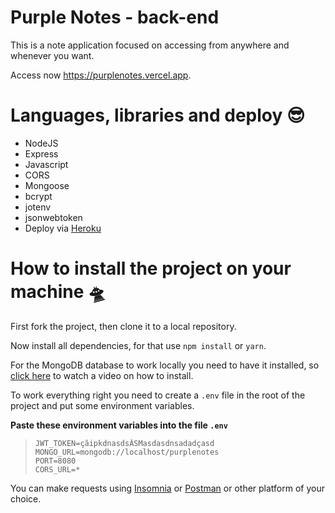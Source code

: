 # Purple Notes - back-end

This is a note application focused on accessing from anywhere and whenever you want.

<p>
Access now <a href="https://purplenotes.vercel.app" target="_blank">https://purplenotes.vercel.app</a>.
</p>

# Languages, libraries and deploy 😎

- NodeJS
- Express
- Javascript
- CORS
- Mongoose
- bcrypt
- jotenv
- jsonwebtoken
- Deploy via <a href="heroku.com" target="_blank">Heroku</a>

# How to install the project on your machine 🛸

First fork the project, then clone it to a local repository.

Now install all dependencies, for that use `npm install` or `yarn`.

For the MongoDB database to work locally you need to have it installed, so <a href="https://www.youtube.com/watch?v=r6QM1NTzkTI" target="_blank">click here</a> to watch a video on how to install.

To work everything right you need to create a `.env` file in the root of the project and put some environment variables.

<strong>Paste these environment variables into the file `.env`</strong>

<blockquote>

    JWT_TOKEN=çãipkdnasdsÂSMasdasdnsadadçasd
    MONGO_URL=mongodb://localhost/purplenotes
    PORT=8080
    CORS_URL=*

</blockquote>

You can make requests using <a href="https://insomnia.rest" target="_blank">Insomnia</a> or <a href="https://www.postman.com" target="_blank">Postman</a> or other platform of your choice.

